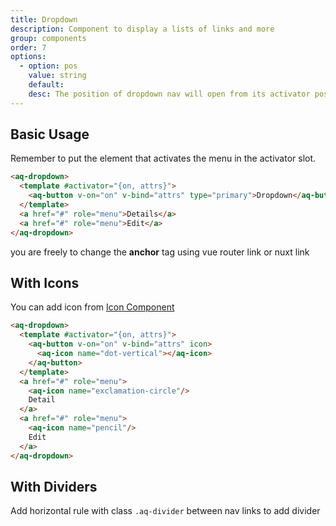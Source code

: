 ```yaml
---
title: Dropdown
description: Component to display a lists of links and more
group: components
order: 7
options:
  - option: pos
    value: string
    default:
    desc: The position of dropdown nav will open from its activator position
---
```


## Basic Usage

Remember to put the element that activates the menu in the activator slot.

<example-dropdown></example-dropdown>

```html
<aq-dropdown>
  <template #activator="{on, attrs}">
    <aq-button v-on="on" v-bind="attrs" type="primary">Dropdown</aq-button>
  </template>
  <a href="#" role="menu">Details</a>
  <a href="#" role="menu">Edit</a>
</aq-dropdown>
```

you are freely to change the **anchor** tag using vue router link or nuxt link

## With Icons
You can add icon from [Icon Component](/docs/icon)


<example-dropdown type="icon"></example-dropdown>

```html
<aq-dropdown>
  <template #activator="{on, attrs}">
    <aq-button v-on="on" v-bind="attrs" icon>
      <aq-icon name="dot-vertical"></aq-icon>
    </aq-button>
  </template>
  <a href="#" role="menu">
    <aq-icon name="exclamation-circle"/>
    Detail
  </a>
  <a href="#" role="menu">
    <aq-icon name="pencil"/>
    Edit
  </a>
</aq-dropdown>
```

## With Dividers

Add horizontal rule with class `.aq-divider` between nav links to add divider

<example-dropdown type="icon" divider="true"></example-dropdown>
